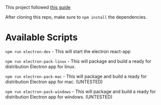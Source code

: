 This project followed [this guide](https://dev.to/tesh254/how-to-build-electron-apps-with-react-36b)

After cloning this repo, make sure to `npm install` the dependencies.

# Available Scripts

`npm run electron-dev` - This will start the electron react-app

`npm run electron-pack-linux` - This will package and build a ready for distribution Electron app for linux.

`npm run electron-pack-mac` - This will package and build a ready for distribution Electron app for mac. (UNTESTED)

`npm run electron-pack-windows` - This will package and build a ready for distribution Electron app for windows. (UNTESTED)
